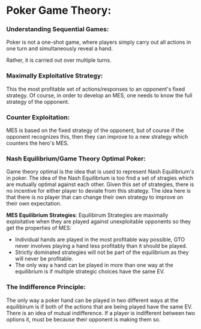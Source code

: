 # Poker Game Theory:

### Understanding Sequential Games:
Poker is not a one-shot game, where players simply carry out all actions in one 
turn and simultaneously reveal a hand.

Rather, it is carried out over multiple turns.

### Maximally Exploitative Strategy:
This the most profitable set of actions/responses to an opponent's fixed strategy. 
Of course, in order to develop an MES, one needs to know the full strategy of the
opponent. 

### Counter Exploitation: 
MES is based on the fixed strategy of the opponent, but of course if the opponent 
recognizes this, then they can improve to a new strategy which counters the hero's
MES. 

### Nash Equilibrium/Game Theory Optimal Poker: 
Game theory optimal is the idea that is used to represent Nash Equilibrium's in poker. 
The idea of the Nash Equilibrium is too find a set of stragies which are mutually
optimal against each other. Given this set of strategies, there is no incentive for either 
player to deviate from this strategy. The idea here is that there is no player that
can change their own strategy to improve on their own expectation. 

__MES Equilibrium Strategies__:
Equilibirum Strategies are maximally exploitative when they are played against unexploitable opponents so they get the properties of MES:

- Individual hands are played in the most profitable way possible, GTO never involves playing a hand less profitably than it should be played. 
- Strictly dominated strategies will not be part of the equilibrium as they will never be profitable. 
- The only way a hand can be played in more than one way at the equilibrium is if multiple strategic choices have the same EV. 

### The Indifference Principle: 
The only way a poker hand can be played in two different ways at the equilibirum is if both of the actions that are being played have the same EV. There is an idea of mutual indifference. If a player is indifferent between two options it, must be because their opponent is making them so. 

